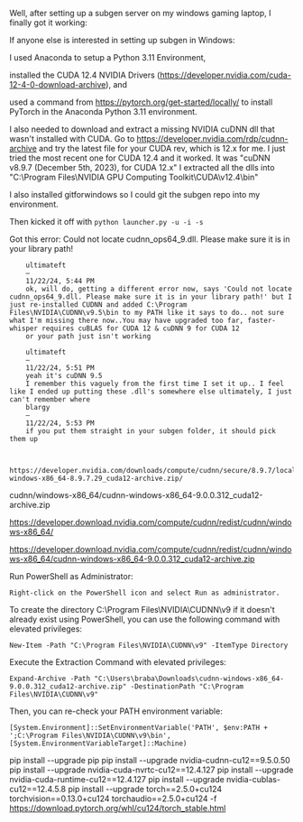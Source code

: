 Well, after setting up a subgen server on my windows gaming laptop, I finally got it working:

If anyone else is interested in setting up subgen in Windows:

I used Anaconda to setup a Python 3.11 Environment, 

installed the CUDA 12.4 NVIDIA Drivers (https://developer.nvidia.com/cuda-12-4-0-download-archive), and 

used a command from https://pytorch.org/get-started/locally/ to install PyTorch in the Anaconda Python 3.11 environment.

I also needed to download and extract a missing NVIDIA cuDNN dll that wasn't installed with CUDA.  Go to https://developer.nvidia.com/rdp/cudnn-archive and try the latest file for your CUDA rev, which is 12.x for me.  I just tried the most recent one for CUDA 12.4 and it worked.  It was "cuDNN v8.9.7 (December 5th, 2023), for CUDA 12.x"  I extracted all the dlls into "C:\Program Files\NVIDIA GPU Computing Toolkit\CUDA\v12.4\bin"

I also installed gitforwindows so I could git the subgen repo into my environment.  

Then kicked it off with `python launcher.py -u -i -s`

Got this error:  Could not locate cudnn_ops64_9.dll. Please make sure it is in your library path!

        ultimateft
        — 
        11/22/24, 5:44 PM
        ok, will do, getting a different error now, says 'Could not locate cudnn_ops64_9.dll. Please make sure it is in your library path!' but I just re-installed CUDNN and added C:\Program Files\NVIDIA\CUDNN\v9.5\bin to my PATH like it says to do.. not sure what I'm missing there now..You may have upgraded too far, faster-whisper requires cuBLAS for CUDA 12 & cuDNN 9 for CUDA 12
        or your path just isn't working

        ultimateft
        — 
        11/22/24, 5:51 PM
        yeah it's cuDNN 9.5
        I remember this vaguely from the first time I set it up.. I feel like I ended up putting these .dll's somewhere else ultimately, I just can't remember where
        blargy
        — 
        11/22/24, 5:53 PM
        if you put them straight in your subgen folder, it should pick them up


        https://developer.nvidia.com/downloads/compute/cudnn/secure/8.9.7/local_installers/12.x/cudnn-windows-x86_64-8.9.7.29_cuda12-archive.zip/

cudnn/windows-x86_64/cudnn-windows-x86_64-9.0.0.312_cuda12-archive.zip

https://developer.download.nvidia.com/compute/cudnn/redist/cudnn/windows-x86_64/

https://developer.download.nvidia.com/compute/cudnn/redist/cudnn/windows-x86_64/cudnn-windows-x86_64-9.0.0.312_cuda12-archive.zip

Run PowerShell as Administrator:

    Right-click on the PowerShell icon and select Run as administrator.
    
To create the directory C:\Program Files\NVIDIA\CUDNN\v9 if it doesn't already exist using PowerShell, you can use the following command with elevated privileges:

    New-Item -Path "C:\Program Files\NVIDIA\CUDNN\v9" -ItemType Directory

Execute the Extraction Command with elevated privileges:

    Expand-Archive -Path "C:\Users\braba\Downloads\cudnn-windows-x86_64-9.0.0.312_cuda12-archive.zip" -DestinationPath "C:\Program Files\NVIDIA\CUDNN\v9"

Then, you can re-check your PATH environment variable:

    [System.Environment]::SetEnvironmentVariable('PATH', $env:PATH + ';C:\Program Files\NVIDIA\CUDNN\v9\bin', [System.EnvironmentVariableTarget]::Machine)


pip install --upgrade pip
pip install --upgrade nvidia-cudnn-cu12==9.5.0.50
pip install --upgrade nvidia-cuda-nvrtc-cu12==12.4.127
pip install --upgrade nvidia-cuda-runtime-cu12==12.4.127
pip install --upgrade nvidia-cublas-cu12==12.4.5.8
pip install --upgrade torch==2.5.0+cu124 torchvision==0.13.0+cu124 torchaudio==2.5.0+cu124 -f https://download.pytorch.org/whl/cu124/torch_stable.html


